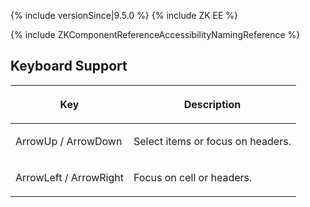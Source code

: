  {% include
versionSince\|9.5.0 %} {% include ZK EE %}

{% include ZKComponentReferenceAccessibilityNamingReference %}

## Keyboard Support

<table>
<thead>
<tr class="header">
<th><center>
<p>Key</p>
</center></th>
<th><center>
<p>Description</p>
</center></th>
</tr>
</thead>
<tbody>
<tr class="odd">
<td><p>ArrowUp / ArrowDown</p></td>
<td><p>Select items or focus on headers.</p></td>
</tr>
<tr class="even">
<td><p>ArrowLeft / ArrowRight</p></td>
<td><p>Focus on cell or headers.</p></td>
</tr>
</tbody>
</table>
